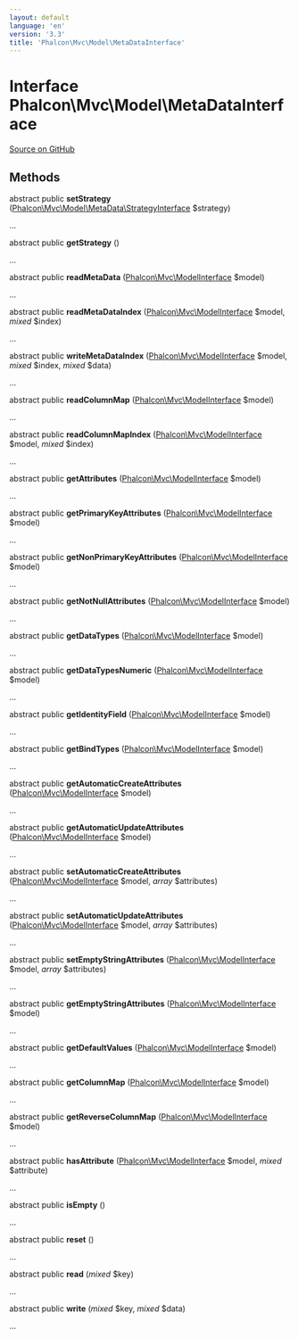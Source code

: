 ```yaml
---
layout: default
language: 'en'
version: '3.3'
title: 'Phalcon\Mvc\Model\MetaDataInterface'
---
```

# Interface **Phalcon\Mvc\Model\MetaDataInterface**

<a href="https://github.com/phalcon/cphalcon/tree/v3.3.0/phalcon/mvc/model/metadatainterface.zep" class="btn btn-default btn-sm">Source on GitHub</a>

## Methods
abstract public  **setStrategy** ([Phalcon\Mvc\Model\MetaData\StrategyInterface](/3.3/en/api/Phalcon_Mvc_Model_MetaData_StrategyInterface) $strategy)

...


abstract public  **getStrategy** ()

...


abstract public  **readMetaData** ([Phalcon\Mvc\ModelInterface](/3.3/en/api/Phalcon_Mvc_ModelInterface) $model)

...


abstract public  **readMetaDataIndex** ([Phalcon\Mvc\ModelInterface](/3.3/en/api/Phalcon_Mvc_ModelInterface) $model, *mixed* $index)

...


abstract public  **writeMetaDataIndex** ([Phalcon\Mvc\ModelInterface](/3.3/en/api/Phalcon_Mvc_ModelInterface) $model, *mixed* $index, *mixed* $data)

...


abstract public  **readColumnMap** ([Phalcon\Mvc\ModelInterface](/3.3/en/api/Phalcon_Mvc_ModelInterface) $model)

...


abstract public  **readColumnMapIndex** ([Phalcon\Mvc\ModelInterface](/3.3/en/api/Phalcon_Mvc_ModelInterface) $model, *mixed* $index)

...


abstract public  **getAttributes** ([Phalcon\Mvc\ModelInterface](/3.3/en/api/Phalcon_Mvc_ModelInterface) $model)

...


abstract public  **getPrimaryKeyAttributes** ([Phalcon\Mvc\ModelInterface](/3.3/en/api/Phalcon_Mvc_ModelInterface) $model)

...


abstract public  **getNonPrimaryKeyAttributes** ([Phalcon\Mvc\ModelInterface](/3.3/en/api/Phalcon_Mvc_ModelInterface) $model)

...


abstract public  **getNotNullAttributes** ([Phalcon\Mvc\ModelInterface](/3.3/en/api/Phalcon_Mvc_ModelInterface) $model)

...


abstract public  **getDataTypes** ([Phalcon\Mvc\ModelInterface](/3.3/en/api/Phalcon_Mvc_ModelInterface) $model)

...


abstract public  **getDataTypesNumeric** ([Phalcon\Mvc\ModelInterface](/3.3/en/api/Phalcon_Mvc_ModelInterface) $model)

...


abstract public  **getIdentityField** ([Phalcon\Mvc\ModelInterface](/3.3/en/api/Phalcon_Mvc_ModelInterface) $model)

...


abstract public  **getBindTypes** ([Phalcon\Mvc\ModelInterface](/3.3/en/api/Phalcon_Mvc_ModelInterface) $model)

...


abstract public  **getAutomaticCreateAttributes** ([Phalcon\Mvc\ModelInterface](/3.3/en/api/Phalcon_Mvc_ModelInterface) $model)

...


abstract public  **getAutomaticUpdateAttributes** ([Phalcon\Mvc\ModelInterface](/3.3/en/api/Phalcon_Mvc_ModelInterface) $model)

...


abstract public  **setAutomaticCreateAttributes** ([Phalcon\Mvc\ModelInterface](/3.3/en/api/Phalcon_Mvc_ModelInterface) $model, *array* $attributes)

...


abstract public  **setAutomaticUpdateAttributes** ([Phalcon\Mvc\ModelInterface](/3.3/en/api/Phalcon_Mvc_ModelInterface) $model, *array* $attributes)

...


abstract public  **setEmptyStringAttributes** ([Phalcon\Mvc\ModelInterface](/3.3/en/api/Phalcon_Mvc_ModelInterface) $model, *array* $attributes)

...


abstract public  **getEmptyStringAttributes** ([Phalcon\Mvc\ModelInterface](/3.3/en/api/Phalcon_Mvc_ModelInterface) $model)

...


abstract public  **getDefaultValues** ([Phalcon\Mvc\ModelInterface](/3.3/en/api/Phalcon_Mvc_ModelInterface) $model)

...


abstract public  **getColumnMap** ([Phalcon\Mvc\ModelInterface](/3.3/en/api/Phalcon_Mvc_ModelInterface) $model)

...


abstract public  **getReverseColumnMap** ([Phalcon\Mvc\ModelInterface](/3.3/en/api/Phalcon_Mvc_ModelInterface) $model)

...


abstract public  **hasAttribute** ([Phalcon\Mvc\ModelInterface](/3.3/en/api/Phalcon_Mvc_ModelInterface) $model, *mixed* $attribute)

...


abstract public  **isEmpty** ()

...


abstract public  **reset** ()

...


abstract public  **read** (*mixed* $key)

...


abstract public  **write** (*mixed* $key, *mixed* $data)

...


